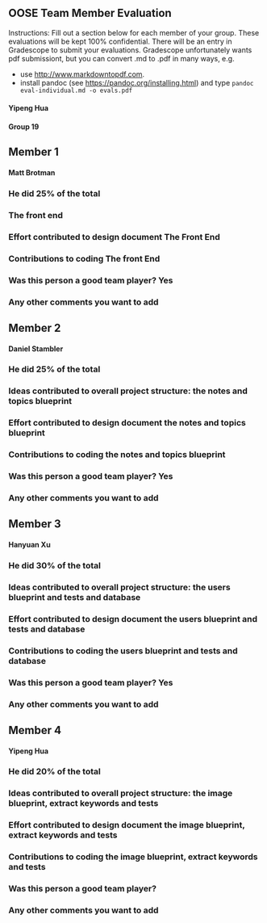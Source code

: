 ## OOSE Team Member Evaluation

Instructions: Fill out a section below for each member of your group. These evaluations will be kept 100% confidential.  There will be an entry in Gradescope to submit your evaluations.  Gradescope unfortunately wants pdf submissiont, but you can convert .md to .pdf in many ways, e.g.

 * use http://www.markdowntopdf.com.
 * install pandoc (see https://pandoc.org/installing.html) and type ```pandoc eval-individual.md -o evals.pdf```
 
#### Yipeng Hua

#### Group 19

## Member 1

#### Matt Brotman 

### He did 25% of the total

### The front end

### Effort contributed to design document The Front End

### Contributions to coding The front End

### Was this person a good team player? Yes

### Any other comments you want to add 


## Member 2

#### Daniel Stambler 

### He did 25% of the total

### Ideas contributed to overall project structure: the notes and topics blueprint

### Effort contributed to design document the notes and topics blueprint

### Contributions to coding the notes and topics blueprint

### Was this person a good team player? Yes

### Any other comments you want to add



## Member 3

#### Hanyuan Xu

### He did 30% of the total

### Ideas contributed to overall project structure: the users blueprint and tests and database

### Effort contributed to design document the users blueprint and tests and database

### Contributions to coding the users blueprint and tests and database

### Was this person a good team player? Yes 

### Any other comments you want to add


## Member 4

#### Yipeng Hua

### He did 20% of the total

### Ideas contributed to overall project structure: the image blueprint, extract keywords and tests

### Effort contributed to design document the image blueprint, extract keywords and tests

### Contributions to coding the image blueprint, extract keywords and tests

### Was this person a good team player?  

### Any other comments you want to add
